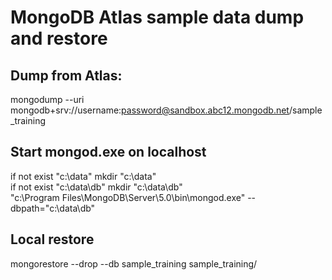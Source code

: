 # MongoDB Atlas sample data dump and restore

## Dump from Atlas:
mongodump --uri mongodb+srv://username:password@sandbox.abc12.mongodb.net/sample_training

## Start mongod.exe on localhost
if not exist "c:\data\" mkdir "c:\data"<br>
if not exist "c:\data\db" mkdir "c:\data\db"<br>
"c:\Program Files\MongoDB\Server\5.0\bin\mongod.exe" --dbpath="c:\data\db"<br>

## Local restore
mongorestore --drop --db sample_training sample_training/